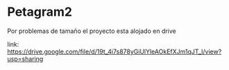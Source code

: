 # Petagram2

Por problemas de tamaño el proyecto esta alojado en drive

link: https://drive.google.com/file/d/19t_4i7s878yGiUlYleAOkEfXJm1qJT_l/view?usp=sharing
